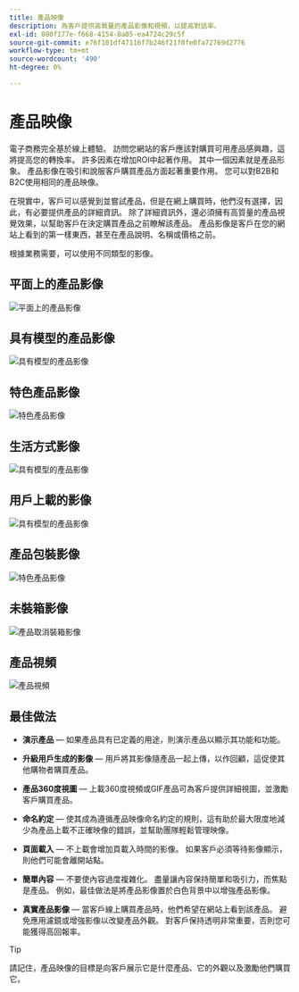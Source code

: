```yaml
---
title: 產品映像
description: 為客戶提供高質量的產品影像和視頻，以提高對話率。
exl-id: 080f177e-f668-4154-8a05-ea4724c29c5f
source-git-commit: e76f101df47116f7b246f21f0fe0fa72769d2776
workflow-type: tm+mt
source-wordcount: '490'
ht-degree: 0%

---
```


# 產品映像

電子商務完全基於線上體驗。 訪問您網站的客戶應該對購買可用產品感興趣，這將提高您的轉換率。 許多因素在增加ROI中起著作用。 其中一個因素就是產品形象。 產品影像在吸引和說服客戶購買產品方面起著重要作用。 您可以對B2B和B2C使用相同的產品映像。

在現實中，客戶可以感覺到並嘗試產品，但是在網上購買時，他們沒有選擇，因此，有必要提供產品的詳細資訊。 除了詳細資訊外，還必須擁有高質量的產品視覺效果，以幫助客戶在決定購買產品之前瞭解該產品。 產品影像是客戶在您的網站上看到的第一樣東西，甚至在產品說明、名稱或價格之前。

根據業務需要，可以使用不同類型的影像。

## 平面上的產品影像

![平面上的產品影像](../../assets/playbooks/product-image-flat.png)

## 具有模型的產品影像

![具有模型的產品影像](../../assets/playbooks/product-image-model.png)

## 特色產品影像

![特色產品影像](../../assets/playbooks/product-image-feature.png)

## 生活方式影像

![具有模型的產品影像](../../assets/playbooks/product-image-lifestyle.png)

## 用戶上載的影像

![具有模型的產品影像](../../assets/playbooks/product-image-user-upload.png)

## 產品包裝影像

![特色產品影像](../../assets/playbooks/product-image-packaging.png)

## 未裝箱影像

![產品取消裝箱影像](../../assets/playbooks/product-image-unboxing.png)

## 產品視頻

![產品視頻](../../assets/playbooks/product-video.png)

## 最佳做法

- **演示產品** — 如果產品具有已定義的用途，則演示產品以顯示其功能和功能。

- **升級用戶生成的影像** — 用戶將其影像隨產品一起上傳，以作回顧，這促使其他購物者購買產品。

- **產品360度視圖** — 上載360度視頻或GIF產品可為客戶提供詳細視圖，並激勵客戶購買產品。

- **命名約定** — 使其成為遵循產品映像命名約定的規則，這有助於最大限度地減少為產品上載不正確映像的錯誤，並幫助團隊輕鬆管理映像。

- **頁面載入** — 不上載會增加頁載入時間的影像。 如果客戶必須等待影像顯示，則他們可能會離開站點。

- **簡單內容** — 不要使內容過度複雜化。 盡量讓內容保持簡單和吸引力，而焦點是產品。 例如，最佳做法是將產品影像置於白色背景中以增強產品影像。

- **真實產品影像** — 當客戶線上購買產品時，他們希望在網站上看到該產品。 避免應用濾鏡或增強影像以改變產品外觀。 對客戶保持透明非常重要，否則您可能獲得高回報率。

>[!TIP]
>
>請記住，產品映像的目標是向客戶展示它是什麼產品、它的外觀以及激勵他們購買它。
